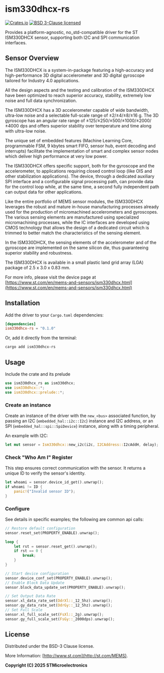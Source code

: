 # ism330dhcx-rs
[![Crates.io][crates-badge]][crates-url]
[![BSD 3-Clause licensed][bsd-badge]][bsd-url]

[crates-badge]: https://img.shields.io/crates/v/ism330dhcx-rs
[crates-url]: https://crates.io/crates/ism330dhcx-rs
[bsd-badge]: https://img.shields.io/crates/l/ism330dhcx-rs
[bsd-url]: https://opensource.org/licenses/BSD-3-Clause

Provides a platform-agnostic, no_std-compatible driver for the ST ISM330DHCX sensor, supporting both I2C and SPI communication interfaces.

## Sensor Overview

The ISM330DHCX is a system-in-package featuring a high-accuracy and high-performance 3D digital accelerometer and 3D digital gyroscope tailored for Industry 4.0 applications.

All the design aspects and the testing and calibration of the ISM330DHCX have been optimized to reach superior accuracy, stability, extremely low noise and full data synchronization.

The ISM330DHCX has a 3D accelerometer capable of wide bandwidth, ultra-low noise and a selectable full-scale range of ±2/±4/±8/±16 g. The 3D gyroscope has an angular rate range of ±125/±250/±500/±1000/±2000/±4000 dps and offers superior stability over temperature and time along with ultra-low noise.

The unique set of embedded features (Machine Learning Core, programmable FSM, 9 kbytes smart FIFO, sensor hub, event decoding and interrupts) facilitate the implementation of smart and complex sensor nodes which deliver high performance at very low power.

The ISM330DHCX offers specific support, both for the gyroscope and the accelerometer, to applications requiring closed control loop (like OIS and other stabilization applications). The device, through a dedicated auxiliary SPI interface and a configurable signal processing path, can provide data for the control loop while, at the same time, a second fully independent path can output data for other applications.

Like the entire portfolio of MEMS sensor modules, the ISM330DHCX leverages the robust and mature in-house manufacturing processes already used for the production of micromachined accelerometers and gyroscopes. The various sensing elements are manufactured using specialized micromachining processes, while the IC interfaces are developed using CMOS technology that allows the design of a dedicated circuit which is trimmed to better match the characteristics of the sensing element.

In the ISM330DHCX, the sensing elements of the accelerometer and of the gyroscope are implemented on the same silicon die, thus guaranteeing superior stability and robustness.

The ISM330DHCX is available in a small plastic land grid array (LGA) package of 2.5 x 3.0 x 0.83 mm.

For more info, please visit the device page at [https://www.st.com/en/mems-and-sensors/ism330dhcx.html](https://www.st.com/en/mems-and-sensors/ism330dhcx.html)

## Installation

Add the driver to your `Cargo.toml` dependencies:

```toml
[dependencies]
ism330dhcx-rs = "0.1.0"
```

Or, add it directly from the terminal:

```sh
cargo add ism330dhcx-rs
```

## Usage

Include the crate and its prelude
```rust
use ism330dhcx_rs as ism330dhcx;
use ism330dhcx::*;
use ism330dhcx::prelude::*;
```

### Create an instance

Create an instance of the driver with the `new_<bus>` associated function, by passing an I2C (`embedded_hal::i2c::I2c`) instance and I2C address, or an SPI (`embedded_hal::spi::SpiDevice`) instance, along with a timing peripheral.

An example with I2C:

```rust
let mut sensor = Ism330dhcx::new_i2c(i2c, I2CAddress::I2cAddH, delay);
```

### Check "Who Am I" Register

This step ensures correct communication with the sensor. It returns a unique ID to verify the sensor's identity.

```rust
let whoami = sensor.device_id_get().unwrap();
if whoami != ID {
    panic!("Invalid sensor ID");
}
```

### Configure

See details in specific examples; the following are common api calls:

```rust
// Restore default configuration
sensor.reset_set(PROPERTY_ENABLE).unwrap();

loop {
    let rst = sensor.reset_get().unwrap();
    if rst == 0 {
        break;
    }
}

// Start device configuration
sensor.device_conf_set(PROPERTY_ENABLE).unwrap();
// Enable Block Data Update
sensor.block_data_update_set(PROPERTY_ENABLE).unwrap();

// Set Output Data Rate
sensor.xl_data_rate_set(OdrXl::_12_5hz).unwrap();
sensor.gy_data_rate_set(OdrGy::_12_5hz).unwrap();
// Set Full Scale
sensor.xl_full_scale_set(FsXl::_2g).unwrap();
sensor.gy_full_scale_set(FsGy::_2000dps).unwrap();
```

## License

Distributed under the BSD-3 Clause license.

More Information: [http://www.st.com](http://st.com/MEMS).

**Copyright (C) 2025 STMicroelectronics**